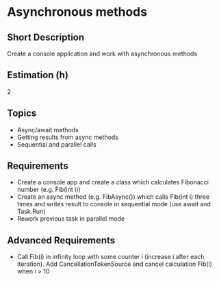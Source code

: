 # Asynchronous methods

## Short Description

Create a console application and work with asynchronous methods

## Estimation (h)

2

## Topics

* Async/await methods
* Getting results from async methods
* Sequential and parallel calls

## Requirements

* Create a console app and create a class which calculates Fibonacci number (e.g. Fib(int i))
* Create an async method (e.g. FibAsync()) which calls Fib(int i) three times and writes result to console in sequential
  mode (use await and Task.Run)
* Rework previous task in parallel mode

## Advanced Requirements

* Call Fib(i) in infinity loop with some counter i (increase i after each iteration). Add CancellationTokenSource and
  cancel calculation Fib(i) when i > 10
